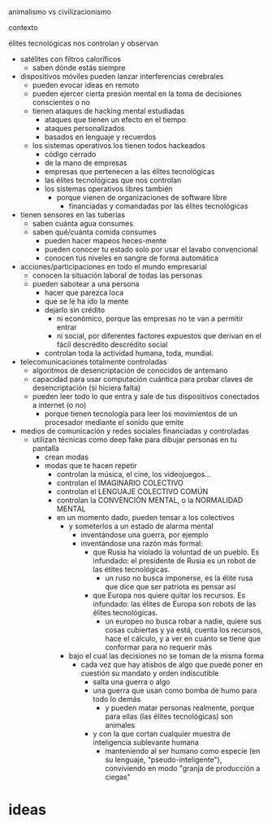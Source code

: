 animalismo vs civilizacionismo

contexto

élites tecnológicas nos controlan y observan
  - satélites con filtros caloríficos
    - saben dónde estás siempre
  - dispositivos móviles pueden lanzar interferencias cerebrales
    - pueden evocar ideas en remoto
    - pueden ejercer cierta presión mental en la toma de decisiones conscientes o no
    - tienen ataques de hacking mental estudiadas
      - ataques que tienen un efecto en el tiempo
      - ataques personalizados
      - basados en lenguaje y recuerdos
    - los sistemas operativos los tienen todos hackeados
      - código cerrado
      - de la mano de empresas
      - empresas que pertenecen a las élites tecnológicas
      - las élites tecnológicas que nos controlan
      - los sistemas operativos libres también
        - porque vienen de organizaciones de software libre
          - financiadas y comandadas por las élites tecnológicas
  - tienen sensores en las tuberías
    - saben cuánta agua consumes
    - saben qué/cuánta comida consumes
      - pueden hacer mapeos heces-mente
      - pueden conocer tu estado solo por usar el lavabo convencional
      - conocen tus niveles en sangre de forma automática
  - acciones/participaciones en todo el mundo empresarial
    - conocen la situación laboral de todas las personas
    - pueden sabotear a una persona
      - hacer que parezca loca
      - que se le ha ido la mente
      - dejarlo sin crédito
        - ni económico, porque las empresas no te van a permitir entrar
        - ni social, por diferentes factores expuestos que derivan en el fácil descrédito descrédito social 
      - controlan toda la actividad humana, toda, mundial.
  - telecomunicaciones totalmente controladas
    - algoritmos de desencriptación de conocidos de antemano
    - capacidad para usar computación cuántica para probar claves de desencriptación (si hiciera falta)
    - pueden leer todo lo que entra y sale de tus dispositivos conectados a internet (o no)
      - porque tienen tecnología para leer los movimientos de un procesador mediante el sonido que emite
  - medios de comunicación y redes sociales financiadas y controladas
    - utilizan técnicas como deep fake para dibujar personas en tu pantalla
      - crean modas
      - modas que te hacen repetir
        - controlan la música, el cine, los videojuegos...
        - controlan el IMAGINARIO COLECTIVO
        - controlan el LENGUAJE COLECTIVO COMÚN
        - controlan la CONVENCIÓN MENTAL, o la NORMALIDAD MENTAL
        - en un momento dado, pueden tensar a los colectivos
          - y someterlos a un estado de alarma mental
            - inventándose una guerra, por ejemplo
            - inventándose una razón más formal:
              - que Rusia ha violado la voluntad de un pueblo. Es infundado: el presidente de Rusia es un robot de las étites tecnológicas.
                - un ruso no busca imponerse, es la élite rusa que dice que ser patriota es pensar así
              - que Europa nos quiere quitar los recursos. Es infundado: las élites de Europa son robots de las élites tecnológicas.
                - un europeo no busca robar a nadie, quiere sus cosas cubiertas y ya está, cuenta los recursos, hace el cálculo, y a ver en cuánto se tiene que conformar para no requerir más
          - bajo el cual las decisiones no se toman de la misma forma
            - cada vez que hay atisbos de algo que puede poner en cuestión su mandato y orden indiscutible
              - salta una guerra o algo
              - una guerra que usan como bomba de humo para todo lo demás
                - y pueden matar personas realmente, porque para ellas (las élites tecnológicas) son animales
              - y con la que cortan cualquier muestra de inteligencia sublevante humana
                - manteniendo al ser humano como especie (en su lenguaje, "pseudo-inteligente"), conviviendo en modo "granja de producción a ciegas"
# ideas
